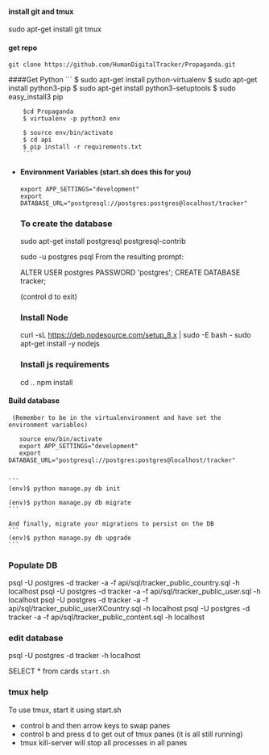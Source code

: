 #### install git and tmux

sudo apt-get install git tmux

#### get repo

````
git clone https://github.com/HumanDigitalTracker/Propaganda.git
````

####Get Python
        ```
        $ sudo apt-get install python-virtualenv
        $ sudo apt-get install python3-pip
        $ sudo apt-get install python3-setuptools
        $ sudo easy_install3 pip
        
        $cd Propaganda
        $ virtualenv -p python3 env
        
        $ source env/bin/activate
        $ cd api
        $ pip install -r requirements.txt
        ```

* #### Environment Variables (start.sh does this for you)
    ```
    export APP_SETTINGS="development"
    export DATABASE_URL="postgresql://postgres:postgres@localhost/tracker"
    ```
    
  ### To create the database
  
  sudo apt-get install postgresql postgresql-contrib
  
  
  sudo -u postgres psql
  From the resulting prompt:
  
  ALTER USER postgres PASSWORD 'postgres';
  CREATE DATABASE tracker;
   
  (control d to exit)
  
    
  ### Install Node
  
  curl -sL https://deb.nodesource.com/setup_8.x | sudo -E bash -
  sudo apt-get install -y nodejs
  
  
  ### Install js requirements
  cd ..
  npm install
  

 #### Build database
 
     (Remember to be in the virtualenvironment and have set the environment variables)
     
       source env/bin/activate
       export APP_SETTINGS="development"
       export DATABASE_URL="postgresql://postgres:postgres@localhost/tracker"
         
 
    ```
    (env)$ python manage.py db init

    (env)$ python manage.py db migrate
    ```

    And finally, migrate your migrations to persist on the DB
    ```
    (env)$ python manage.py db upgrade
    ```


### Populate DB

psql -U postgres -d tracker -a -f api/sql/tracker_public_country.sql -h localhost
psql -U postgres -d tracker -a -f api/sql/tracker_public_user.sql -h localhost
psql -U postgres -d tracker -a -f api/sql/tracker_public_userXCountry.sql -h localhost
psql -U postgres -d tracker -a -f api/sql/tracker_public_content.sql -h localhost


### edit database

psql -U postgres -d tracker -h localhost

SELECT * from cards 
````start.sh````

### tmux help

To use tmux, start it using start.sh

 - control b and then arrow keys to swap panes
 - control b and press d to get out of tmux panes (it is all still running)
 - tmux kill-server will stop all processes in all panes
 




